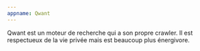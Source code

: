 ```yaml
---
appname: Qwant
---
```


Qwant est un moteur de recherche qui a son propre crawler. Il est respectueux de la vie privée mais est beaucoup plus énergivore.
